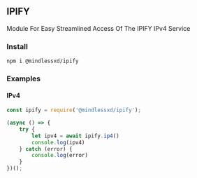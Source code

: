 ## IPIFY
Module For Easy Streamlined Access Of The IPIFY IPv4 Service

### Install
```
npm i @mindlessxd/ipify
```

### Examples

#### IPv4
```javascript
const ipify = require('@mindlessxd/ipify');

(async () => {
	try {
        let ipv4 = await ipify.ip4()
        console.log(ipv4)
	} catch (error) {
        console.log(error)
	}
})();
````